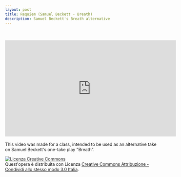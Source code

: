 ```yaml
---
layout: post
title: Requiem (Samuel Beckett - Breath)
description: Samuel Beckett's Breath alternative
---
```

<br>
<br>

<div class="media-container">
  <iframe src="https://www.youtube-nocookie.com/embed/iMX8N4mUE4M" allow="accelerometer; autoplay; encrypted-media; gyroscope; picture-in-picture" allowfullscreen="" style="margin-left: auto;margin-right: auto;" width="560" height="315" frameborder="0"></iframe>
</div>

<br>
This video was made for a class, intended to be used as an alternative take on Samuel Beckett's one-take play "Breath".

<a rel="license" href="http://creativecommons.org/licenses/by-sa/3.0/it/"><img alt="Licenza Creative Commons" style="border-width:0" src="https://i.creativecommons.org/l/by-sa/3.0/it/88x31.png" /></a><br />Quest'opera è distribuita con Licenza <a rel="license" href="http://creativecommons.org/licenses/by-sa/3.0/it/">Creative Commons Attribuzione - Condividi allo stesso modo 3.0 Italia</a>.
